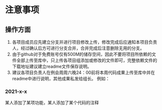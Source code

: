 # 注意事项

## 操作方面
1. 各项目成员应先建立分支并进行项目修改上传，修改完成后应通知本项目负责人，经过确认后方可进行分支合并，合并完成后注意删除无用的分支。
2. 由于github对于免费账号仅有500M的储存空间，因此不要将项目所依赖的文件全部上传至库中，只上传各项目组添加或修改的文件即可，完整依赖文件的下载地址建议建立readme文件保存说明。
3. 建议各项目负责人在例会周周六晚24：00前将本周代码成果上传至库中并在readme中进行说明，其他成果私发给组长。
例如：
### 2021-x-x
某人添加了某项功能，某人添加了某个代码的注释
